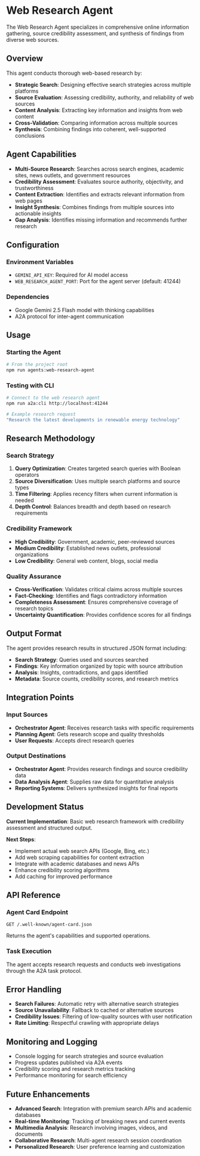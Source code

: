 # Web Research Agent

The Web Research Agent specializes in comprehensive online information gathering, source credibility assessment, and synthesis of findings from diverse web sources.

## Overview

This agent conducts thorough web-based research by:

- **Strategic Search**: Designing effective search strategies across multiple platforms
- **Source Evaluation**: Assessing credibility, authority, and reliability of web sources
- **Content Analysis**: Extracting key information and insights from web content
- **Cross-Validation**: Comparing information across multiple sources
- **Synthesis**: Combining findings into coherent, well-supported conclusions

## Agent Capabilities

- **Multi-Source Research**: Searches across search engines, academic sites, news outlets, and government resources
- **Credibility Assessment**: Evaluates source authority, objectivity, and trustworthiness
- **Content Extraction**: Identifies and extracts relevant information from web pages
- **Insight Synthesis**: Combines findings from multiple sources into actionable insights
- **Gap Analysis**: Identifies missing information and recommends further research

## Configuration

### Environment Variables

- `GEMINI_API_KEY`: Required for AI model access
- `WEB_RESEARCH_AGENT_PORT`: Port for the agent server (default: 41244)

### Dependencies

- Google Gemini 2.5 Flash model with thinking capabilities
- A2A protocol for inter-agent communication

## Usage

### Starting the Agent

```bash
# From the project root
npm run agents:web-research-agent
```

### Testing with CLI

```bash
# Connect to the web research agent
npm run a2a:cli http://localhost:41244

# Example research request
"Research the latest developments in renewable energy technology"
```

## Research Methodology

### Search Strategy

1. **Query Optimization**: Creates targeted search queries with Boolean operators
2. **Source Diversification**: Uses multiple search platforms and source types
3. **Time Filtering**: Applies recency filters when current information is needed
4. **Depth Control**: Balances breadth and depth based on research requirements

### Credibility Framework

- **High Credibility**: Government, academic, peer-reviewed sources
- **Medium Credibility**: Established news outlets, professional organizations
- **Low Credibility**: General web content, blogs, social media

### Quality Assurance

- **Cross-Verification**: Validates critical claims across multiple sources
- **Fact-Checking**: Identifies and flags contradictory information
- **Completeness Assessment**: Ensures comprehensive coverage of research topics
- **Uncertainty Quantification**: Provides confidence scores for all findings

## Output Format

The agent provides research results in structured JSON format including:

- **Search Strategy**: Queries used and sources searched
- **Findings**: Key information organized by topic with source attribution
- **Analysis**: Insights, contradictions, and gaps identified
- **Metadata**: Source counts, credibility scores, and research metrics

## Integration Points

### Input Sources

- **Orchestrator Agent**: Receives research tasks with specific requirements
- **Planning Agent**: Gets research scope and quality thresholds
- **User Requests**: Accepts direct research queries

### Output Destinations

- **Orchestrator Agent**: Provides research findings and source credibility data
- **Data Analysis Agent**: Supplies raw data for quantitative analysis
- **Reporting Systems**: Delivers synthesized insights for final reports

## Development Status

**Current Implementation**: Basic web research framework with credibility assessment and structured output.

**Next Steps**:

- Implement actual web search APIs (Google, Bing, etc.)
- Add web scraping capabilities for content extraction
- Integrate with academic databases and news APIs
- Enhance credibility scoring algorithms
- Add caching for improved performance

## API Reference

### Agent Card Endpoint

```http
GET /.well-known/agent-card.json
```

Returns the agent's capabilities and supported operations.

### Task Execution

The agent accepts research requests and conducts web investigations through the A2A task protocol.

## Error Handling

- **Search Failures**: Automatic retry with alternative search strategies
- **Source Unavailability**: Fallback to cached or alternative sources
- **Credibility Issues**: Filtering of low-quality sources with user notification
- **Rate Limiting**: Respectful crawling with appropriate delays

## Monitoring and Logging

- Console logging for search strategies and source evaluation
- Progress updates published via A2A events
- Credibility scoring and research metrics tracking
- Performance monitoring for search efficiency

## Future Enhancements

- **Advanced Search**: Integration with premium search APIs and academic databases
- **Real-time Monitoring**: Tracking of breaking news and current events
- **Multimedia Analysis**: Research involving images, videos, and documents
- **Collaborative Research**: Multi-agent research session coordination
- **Personalized Research**: User preference learning and customization
